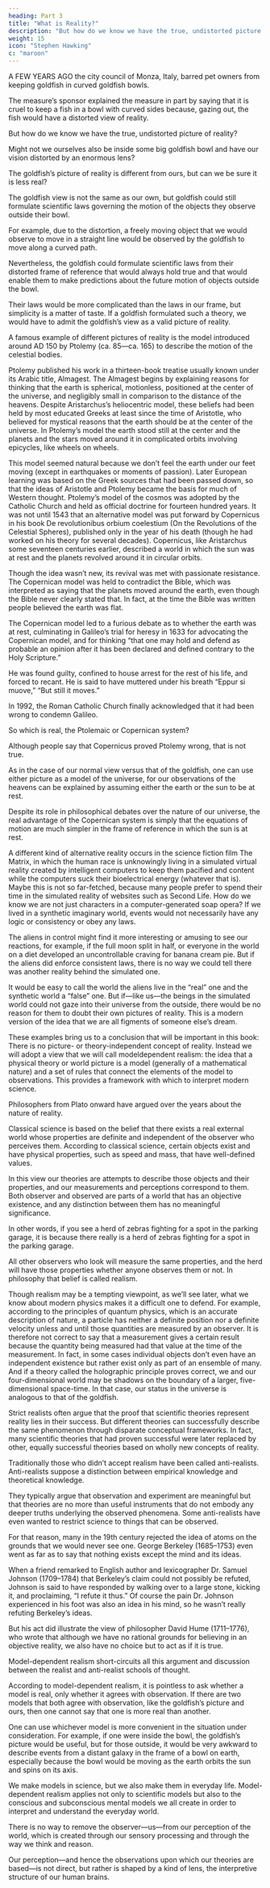 ```yaml
---
heading: Part 3
title: "What is Reality?"
description: "But how do we know we have the true, undistorted picture of reality?"
weight: 15
icon: "Stephen Hawking"
c: "maroon"
---
```



A FEW YEARS AGO the city council of Monza, Italy, barred pet owners from keeping goldfish in curved goldfish bowls. 

The measure’s sponsor explained the measure in part by saying that it is cruel to keep a fish in a bowl with curved sides because, gazing out, the fish would have a distorted view of reality. 

But how do we know we have the true, undistorted picture of reality?

Might not we ourselves also be inside some big goldfish bowl and have our vision distorted by an enormous lens? 

The goldfish’s picture of reality is different from ours, but can we be sure it is less real?

The goldfish view is not the same as our own, but goldfish could still formulate scientific laws governing the motion of the objects they observe outside their bowl. 

For example, due to the distortion, a freely moving object that we would observe to move in a straight line would be observed by the goldfish to move along a curved path. 

Nevertheless, the goldfish could formulate scientific laws from their distorted frame of reference that would always hold true and that would enable them to make predictions about the future motion of objects outside the bowl. 

Their laws would be more complicated than the laws in our frame, but simplicity is a matter of taste. If a goldfish formulated such a theory, we would have to admit the goldfish’s view as a valid picture of reality.

A famous example of different pictures of reality is the model introduced around AD 150 by Ptolemy (ca. 85—ca. 165) to describe the motion of the celestial bodies. 

Ptolemy published his work in a thirteen-book treatise usually known under its Arabic title, Almagest. The Almagest begins by explaining reasons for thinking that the earth is spherical, motionless, positioned at the center of the universe, and negligibly small in comparison to the distance of the heavens. Despite Aristarchus’s heliocentric model, these beliefs had been held by most educated Greeks at least since the time of Aristotle, who believed for mystical reasons that the earth should be at the center of the universe. In Ptolemy’s model the earth stood still at the center and the planets and the stars moved around it in complicated orbits involving epicycles, like wheels on wheels.

This model seemed natural because we don’t feel the earth under our feet moving (except in
earthquakes or moments of passion). Later European learning was based on the Greek sources that
had been passed down, so that the ideas of Aristotle and Ptolemy became the basis for much of
Western thought. Ptolemy’s model of the cosmos was adopted by the Catholic Church and held as
official doctrine for fourteen hundred years. It was not until 1543 that an alternative model was put
forward by Copernicus in his book De revolutionibus orbium coelestium (On the Revolutions of
the Celestial Spheres), published only in the year of his death (though he had worked on his theory
for several decades).
Copernicus, like Aristarchus some seventeen centuries earlier, described a world in which the sun
was at rest and the planets revolved around it in circular orbits. 

Though the idea wasn’t new, its revival was met with passionate resistance. The Copernican model was held to contradict the
Bible, which was interpreted as saying that the planets moved around the earth, even though the Bible never clearly stated that. In fact, at the time the Bible was written people believed the earth was flat. 

The Copernican model led to a furious debate as to whether the earth was at rest, culminating in Galileo’s trial for heresy in 1633 for advocating the Copernican model, and for thinking “that one may hold and defend as probable an opinion after it has been declared and
defined contrary to the Holy Scripture.” 

He was found guilty, confined to house arrest for the rest of his life, and forced to recant. He is said to have muttered under his breath “Eppur si muove,” “But still it moves.”

In 1992, the Roman Catholic Church finally acknowledged that it had been wrong to condemn Galileo.

So which is real, the Ptolemaic or Copernican system? 

Although people say that Copernicus proved Ptolemy wrong, that is not true.

As in the case of our normal view versus that of the goldfish, one can use either picture as a model of the universe, for our observations of the heavens can be explained by assuming either the earth or the sun to be at rest.

Despite its role in philosophical debates over the nature of our universe, the real advantage of the Copernican system is simply that the equations of motion are much simpler in the frame of reference in which the sun is at rest.

A different kind of alternative reality occurs in the science fiction film The Matrix, in which the
human race is unknowingly living in a simulated virtual reality created by intelligent computers to
keep them pacified and content while the computers suck their bioelectrical energy (whatever that
is). Maybe this is not so far-fetched, because many people prefer to spend their time in the
simulated reality of websites such as Second Life. How do we know we are not just characters in a
computer-generated soap opera? If we lived in a synthetic imaginary world, events would not
necessarily have any logic or consistency or obey any laws.

The aliens in control might find it more interesting or amusing to see our reactions, for example, if the full moon split in half, or
everyone in the world on a diet developed an uncontrollable craving for banana cream pie. But if the aliens did enforce consistent laws, there is no way we could tell there was another reality behind the simulated one. 

It would be easy to call the world the aliens live in the “real” one and the synthetic world a “false” one. But if—like us—the beings in the simulated world could not gaze
into their universe from the outside, there would be no reason for them to doubt their own pictures
of reality. This is a modern version of the idea that we are all figments of someone else’s dream.

These examples bring us to a conclusion that will be important in this book: There is no picture- or
theory-independent concept of reality. Instead we will adopt a view that we will call modeldependent realism: the idea that a physical theory or world picture is a model (generally of a
mathematical nature) and a set of rules that connect the elements of the model to observations.
This provides a framework with which to interpret modern science.

Philosophers from Plato onward have argued over the years about the nature of reality. 

Classical science is based on the belief that there exists a real external world whose properties are definite and independent of the observer who perceives them. According to classical science, certain objects exist and have physical properties, such as speed and mass, that have well-defined values.


In this view our theories are attempts to describe those objects and their properties, and our measurements and perceptions correspond to them. Both observer and observed are parts of a world that has an objective existence, and any distinction between them has no meaningful significance. 

In other words, if you see a herd of zebras fighting for a spot in the parking garage, it is because there really is a herd of zebras fighting for a spot in the parking garage. 

All other observers who look will measure the same properties, and the herd will have those properties whether anyone observes them or not. In philosophy that belief is called realism. 

Though realism may be a tempting viewpoint, as we’ll see later, what we know about modern physics makes it a difficult one to defend. For example, according to the principles of quantum physics, which is an accurate description of nature, a particle has neither a definite position nor a
definite velocity unless and until those quantities are measured by an observer. It is therefore not
correct to say that a measurement gives a certain result because the quantity being measured had
that value at the time of the measurement. In fact, in some cases individual objects don’t even have
an independent existence but rather exist only as part of an ensemble of many. And if a theory
called the holographic principle proves correct, we and our four-dimensional world may be
shadows on the boundary of a larger, five-dimensional space-time. In that case, our status in the
universe is analogous to that of the goldfish.

Strict realists often argue that the proof that scientific theories represent reality lies in their success. But different theories can successfully describe the same phenomenon through disparate conceptual frameworks. In fact, many scientific theories that had proven successful were later
replaced by other, equally successful theories based on wholly new concepts of reality.

Traditionally those who didn’t accept realism have been called anti-realists. Anti-realists suppose a distinction between empirical knowledge and theoretical knowledge. 

They typically argue that observation and experiment are meaningful but that theories are no more than useful instruments that do not embody any deeper truths underlying the observed phenomena. Some anti-realists have even wanted to restrict science to things that can be observed. 

For that reason, many in the 19th century rejected the idea of atoms on the grounds that we would never see one. George Berkeley (1685–1753) even went as far as to say that nothing exists except the mind and its ideas. 

When a friend remarked to English author and lexicographer Dr. Samuel Johnson (1709–1784)
that Berkeley’s claim could not possibly be refuted, Johnson is said to have responded by walking
over to a large stone, kicking it, and proclaiming, “I refute it thus.” Of course the pain Dr. Johnson experienced in his foot was also an idea in his mind, so he wasn’t really refuting Berkeley’s ideas.

But his act did illustrate the view of philosopher David Hume (1711–1776), who wrote that
although we have no rational grounds for believing in an objective reality, we also have no choice
but to act as if it is true.

Model-dependent realism short-circuits all this argument and discussion between the realist and
anti-realist schools of thought.


According to model-dependent realism, it is pointless to ask whether a model is real, only whether it agrees with observation. If there are two models that both agree with observation, like the goldfish’s picture and ours, then one cannot say that one is more real than another. 

One can use
whichever model is more convenient in the situation under consideration. For example, if one were inside the bowl, the goldfish’s picture would be useful, but for those outside, it would be very awkward to describe events from a distant galaxy in the frame of a bowl on earth, especially
because the bowl would be moving as the earth orbits the sun and spins on its axis.

We make models in science, but we also make them in everyday life. Model-dependent realism applies not only to scientific models but also to the conscious and subconscious mental models we all create in order to interpret and understand the everyday world. 

There is no way to remove the observer—us—from our perception of the world, which is created through our sensory processing and through the way we think and reason. 

Our perception—and hence the observations upon which our theories are based—is not direct, but rather is shaped by a kind of lens, the interpretive structure of our human brains.

